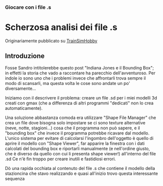 ﻿### Giocare con i file .s

# Scherzosa analisi dei file .s 

Originariamente pubblicato su [TrainSimHobby](http://www.trainsimhobby.net/forum/viewtopic.php?t=10514)

## Introduzione

Fosse Sandro intitolerebbe questo post "Indiana Jones e il Bounding Box"; in effetti la storia che vado a raccontare ha parecchio dell'avventuroso.
Per indole io sono uno che i problemi invece che affrontarli trova sempre il modo di scansarli, ma questa volta le cose sono andate un po' diversamente...

Iniziamo con il descrivere il problema: creare un file .sd per i miei modelli 3d creati con gmax (che a differenza di altri programmi "dedicati" non lo crea automaticamente).

Una soluzione abbastanza comoda era utilizzare "Shape File Manager" che crea un file dove bisogna solo impostare se ci sono texture alternative (neve, notte, stagioni...) cosa che il programma non può sapere, e il "bounding box" che invece il programma potrebbe ricavare dal modello.
L'unico sistema per evitare di calcolarsi l'ingombro dell'oggetto è quello di aprire il modello con "Shape Viewer", far apparire la finestra con i dati calcolati del bounding box e riportarli manualmente (e nell'ordine giusto, che è diverso da quello con cui li presenta shape viewer!) all'interno del file .sd
Ce n'è fin troppo per creare inutili e fastidiosi errori.

Dò una rapida occhiata al contenuto del file .s che contiene il modello della stazioncina che stavo realizzando e quasi all'inizio trovo questa interessante sequenza 
